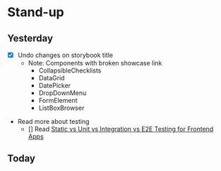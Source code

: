 # Stand-up

## Yesterday

- [X] Undo changes on storybook title
  - Note: Components with broken showcase link
    - CollapsibleChecklists
    - DataGrid
    - DatePicker
    - DropDownMenu
    - FormElement
    - ListBoxBrowser
- Read more about testing
  - [] Read [Static vs Unit vs Integration vs E2E Testing for Frontend Apps](https://kentcdodds.com/static/c56de32357ab41ab66d6feb2dfaec567/00d43/testing-trophy.png)

## Today
